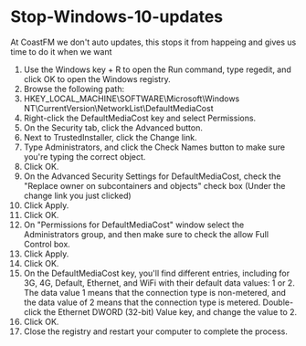 # Stop-Windows-10-updates
At CoastFM we don't auto updates, this stops it from happeing and gives us time to do it when we want

1. Use the Windows key + R to open the Run command, type regedit, and click OK to open the Windows registry.
2. Browse the following path:
3. HKEY_LOCAL_MACHINE\SOFTWARE\Microsoft\Windows NT\CurrentVersion\NetworkList\DefaultMediaCost
4. Right-click the DefaultMediaCost key and select Permissions.
5. On the Security tab, click the Advanced button.
6. Next to TrustedInstaller, click the Change link.
7. Type Administrators, and click the Check Names button to make sure you're typing the correct object.
8. Click OK.
9. On the Advanced Security Settings for DefaultMediaCost, check the "Replace owner on subcontainers and objects" check box (Under the change link you just clicked)
10. Click Apply.
11. Click OK.
12. On "Permissions for DefaultMediaCost" window select the Administrators group, and then make sure to check the allow Full Control box.
13. Click Apply.
14. Click OK.
15. On the DefaultMediaCost key, you'll find different entries, including for 3G, 4G, Default, Ethernet, and WiFi with their default data values: 1 or 2. The data value 1 means that the connection type is non-metered, and the data value of 2 means that the connection type is metered. Double-click the Ethernet DWORD (32-bit) Value key, and change the value to 2.
16. Click OK.
17. Close the registry and restart your computer to complete the process.

